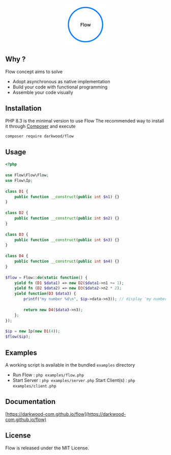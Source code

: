 <p align="center">
  <a href="https://github.com/darkwood-com/flow">
    <img src="docs/src/images/logo.png" width="auto" height="128px" alt="Flow">
  </a>
</p>

## Why ?

Flow concept aims to solve

- Adopt asynchronous as native implementation
- Build your code with functional programming
- Assemble your code visually

## Installation

PHP 8.3 is the minimal version to use Flow
The recommended way to install it through [Composer](http://getcomposer.org) and execute

```bash
composer require darkwood/flow
```

## Usage

```php
<?php

use Flow\Flow\Flow;
use Flow\Ip;

class D1 {
    public function __construct(public int $n1) {}
}

class D2 {
    public function __construct(public int $n2) {}
}

class D3 {
    public function __construct(public int $n3) {}
}

class D4 {
    public function __construct(public int $n4) {}
}

$flow = Flow::do(static function() {
    yield fn (D1 $data1) => new D2($data1->n1 += 1);
    yield fn (D2 $data2) => new D3($data2->n2 * 2);
	yield function(D3 $data3) {
		printf("my number %d\n", $ip->data->n3)); // display 'my number 10'

		return new D4($data3->n3);
	};
});

$ip = new Ip(new D1(4));
$flow($ip);
```

## Examples

A working script is available in the bundled `examples` directory

- Run Flow : `php examples/flow.php`
- Start Server : `php examples/server.php`
  Start Client(s) : `php examples/client.php`

## Documentation

[https://darkwood-com.github.io/flow](https://darkwood-com.github.io/flow)

## License

Flow is released under the MIT License.
